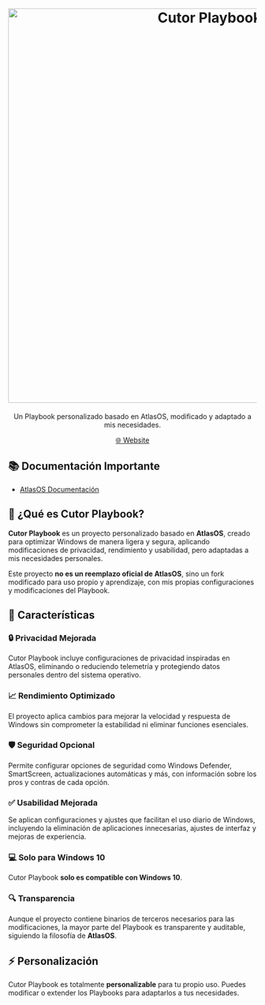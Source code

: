 <h1 align="center">
  <a href="https://cutorline14.github.io/" target="_blank"><img src="https://i.imgur.com/MPBvmoz.png" alt="Cutor Playbook" width="800"></a>
</h1>

<p align="center">Un Playbook personalizado basado en AtlasOS, modificado y adaptado a mis necesidades.</p>

<p align="center">
  <a href="https://cutorline14.github.io/" target="_blank">🌐 Website</a>
</p>

## 📚 **Documentación Importante**
- [AtlasOS Documentación](https://docs.atlasos.net/)

## 🤔 ¿Qué es Cutor Playbook?

**Cutor Playbook** es un proyecto personalizado basado en **AtlasOS**, creado para optimizar Windows de manera ligera y segura, aplicando modificaciones de privacidad, rendimiento y usabilidad, pero adaptadas a mis necesidades personales. 

Este proyecto **no es un reemplazo oficial de AtlasOS**, sino un fork modificado para uso propio y aprendizaje, con mis propias configuraciones y modificaciones del Playbook.

## 👀 Características
### 🔒 Privacidad Mejorada
Cutor Playbook incluye configuraciones de privacidad inspiradas en AtlasOS, eliminando o reduciendo telemetría y protegiendo datos personales dentro del sistema operativo.

### 📈 Rendimiento Optimizado
El proyecto aplica cambios para mejorar la velocidad y respuesta de Windows sin comprometer la estabilidad ni eliminar funciones esenciales.

### 🛡️ Seguridad Opcional
Permite configurar opciones de seguridad como Windows Defender, SmartScreen, actualizaciones automáticas y más, con información sobre los pros y contras de cada opción.

### ✅ Usabilidad Mejorada
Se aplican configuraciones y ajustes que facilitan el uso diario de Windows, incluyendo la eliminación de aplicaciones innecesarias, ajustes de interfaz y mejoras de experiencia.

### 💻 Solo para Windows 10
Cutor Playbook **solo es compatible con Windows 10**.  

### 🔍 Transparencia
Aunque el proyecto contiene binarios de terceros necesarios para las modificaciones, la mayor parte del Playbook es transparente y auditable, siguiendo la filosofía de **AtlasOS**.  

## ⚡ Personalización
Cutor Playbook es totalmente **personalizable** para tu propio uso. Puedes modificar o extender los Playbooks para adaptarlos a tus necesidades.

